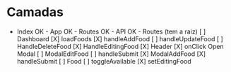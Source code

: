 # Camadas

- Index OK - App OK - Routes OK - API OK - Routes (tem a raiz)
[ ] Dashboard
  [X] loadFoods
  [X] handleAddFood
  [ ] handleUpdateFood
  [ ] HandleDeleteFood
  [X] HandleEditingFood
[X] Header
  [X] onClick Open Modal
[ ] ModalEditFood
  [ ] handleSubmit
[X] ModalAddFood
  [X] handleSubmit
[ ] Food
  [ ] toggleAvailable
  [X] setEditingFood

